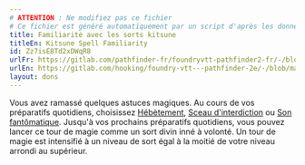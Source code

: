 ```yaml
---
# ATTENTION : Ne modifiez pas ce fichier
# Ce fichier est généré automatiquement par un script d'après les données du module Foundry VTT officiel et de sa traduction
title: Familiarité avec les sorts kitsune
titleEn: Kitsune Spell Familiarity
id: Zz7isE8Td2xDWqR8
urlFr: https://gitlab.com/pathfinder-fr/foundryvtt-pathfinder2-fr/-/blob/master/data/feats/Zz7isE8Td2xDWqR8.htm
urlEn: https://gitlab.com/hooking/foundry-vtt---pathfinder-2e/-/blob/master/packs/data/feats.db/kitsune-spell-familiarity.json
layout: dons
---
```

Vous avez ramassé quelques astuces magiques. Au cours de vos préparatifs quotidiens, choisissez [Hébètement](../sorts/hébétement.md), [Sceau d'interdiction](../sorts/sceau-d-interdiction.md) ou [Son fantômatique](../sorts/son-imaginaire.md). Jusqu'à vos prochains préparatifs quotidiens, vous pouvez lancer ce tour de magie comme un sort divin inné à volonté. Un tour de magie est intensifié à un niveau de sort égal à la moitié de votre niveau arrondi au supérieur.
